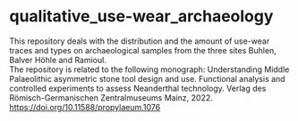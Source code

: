 # qualitative_use-wear_archaeology
This repository deals with the distribution and the amount of use-wear traces and types on archaeological samples from the three sites Buhlen, 
Balver Höhle and Ramioul.   
The repository is related to the following monograph: Understanding Middle Palaeolithic asymmetric stone tool design and use. 
Functional analysis and controlled experiments to assess Neanderthal technology. Verlag des Römisch-Germanischen 
Zentralmuseums Mainz, 2022. https://doi.org/10.11588/propylaeum.1076
